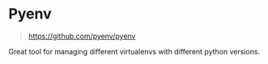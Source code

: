 # Pyenv

> https://github.com/pyenv/pyenv

Great tool for managing different virtualenvs with different python versions.